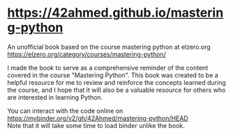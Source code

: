# https://42ahmed.github.io/mastering-python
An unofficial book based on the course mastering python at elzero.org https://elzero.org/category/courses/mastering-python/  
  
I made the book to serve as a comprehensive reminder of the content covered in the course "Mastering Python". This book was created to be a helpful resource
for me to review and reinforce the concepts learned during the course, and I hope that it will also be a valuable resource for others who are interested
in learning Python.

You can interact with the code online on https://mybinder.org/v2/gh/42Ahmed/mastering-python/HEAD  
Note that it will take some time to load binder unlike the book.
